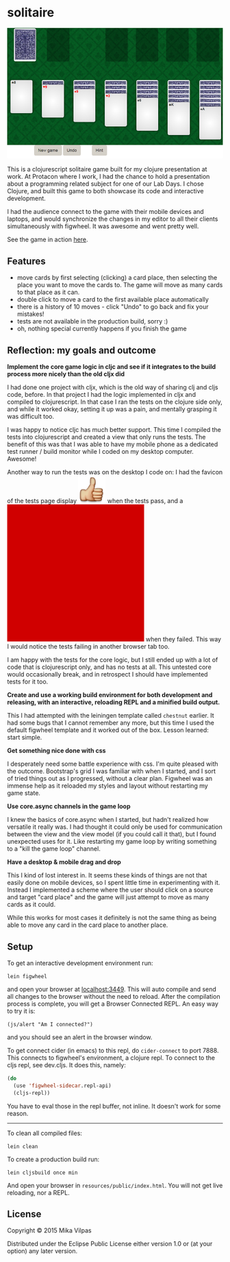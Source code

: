 # solitaire

![game board](readme-pics/game-board.PNG)

This is a clojurescript solitaire game built for my clojure
presentation at work. At Protacon where I work, I had the chance to
hold a presentation about a programming related subject for one of our
Lab Days. I chose Clojure, and built this game to both showcase its
code and interactive development.

I had the audience connect to the game with their mobile devices and
laptops, and would synchronize the changes in my editor to all their
clients simultaneously with figwheel. It was awesome and went pretty
well.

See the game in action [here](http://rawgit.com/sp3ctum/solitaire/master/resources/public/index.html).

## Features
- move cards by first selecting (clicking) a card place, then
  selecting the place you want to move the cards to. The game will
  move as many cards to that place as it can.
- double click to move a card to the first available place automatically
- there is a history of 10 moves - click "Undo" to go back and fix
  your mistakes!
- tests are not available in the production build, sorry :)
- oh, nothing special currently happens if you finish the game

## Reflection: my goals and outcome

**Implement the core game logic in cljc and see if it integrates to
the build process more nicely than the old cljx did**

I had done one project with cljx, which is the old way of sharing clj
and cljs code, before. In that project I had the logic implemented in
cljx and compiled to clojurescript. In that case I ran the tests on
the clojure side only, and while it worked okay, setting it up was a
pain, and mentally grasping it was difficult too.

I was happy to notice cljc has much better support. This time I
compiled the tests into clojurescript and created a view that only
runs the tests. The benefit of this was that I was able to have my
mobile phone as a dedicated test runner / build monitor while I coded
on my desktop computer. Awesome!

Another way to run the tests was on the desktop I code on: I had the
favicon of the tests page display ![a thumbs up](resources/public/img/plus-1.png)
when the tests pass, and a ![red box](resources/public/img/test-failure-favicon.png)
when they failed. This way I would notice the tests failing in another
browser tab too.

I am happy with the tests for the core logic, but I still ended up
with a lot of code that is clojurescript only, and has no tests at
all. This untested core would occasionally break, and in retrospect I
should have implemented tests for it too.

**Create and use a working build environment for both development and
releasing, with an interactive, reloading REPL and a minified build
output.**

This I had attempted with the leiningen template called `chestnut`
earlier. It had some bugs that I cannot remember any more, but this
time I used the default figwheel template and it worked out of the
box. Lesson learned: start simple.

**Get something nice done with css**

I desperately need some battle experience with css. I'm quite pleased
with the outcome. Bootstrap's grid I was familiar with when I started,
and I sort of tried things out as I progressed, without a clear
plan. Figwheel was an immense help as it reloaded my styles and layout
without restarting my game state.

**Use core.async channels in the game loop**

I knew the basics of core.async when I started, but hadn't realized
how versatile it really was. I had thought it could only be used for
communication between the view and the view model (if you could call
it that), but I found unexpected uses for it. Like restarting my game
loop by writing something to a "kill the game loop" channel.

**Have a desktop & mobile drag and drop**

This I kind of lost interest in. It seems these kinds of things are
not that easily done on mobile devices, so I spent little time in
experimenting with it. Instead I implemented a scheme where the user
should click on a source and target "card place" and the game will
just attempt to move as many cards as it could.

While this works for most cases it definitely is not the same thing as
being able to move any card in the card place to another place.

## Setup

To get an interactive development environment run:

    lein figwheel

and open your browser at [localhost:3449](http://localhost:3449/).
This will auto compile and send all changes to the browser without the
need to reload. After the compilation process is complete, you will
get a Browser Connected REPL. An easy way to try it is:

    (js/alert "Am I connected?")

and you should see an alert in the browser window.

To get connect cider (in emacs) to this repl, do `cider-connect` to
port 7888. This connects to figwheel's environment, a clojure repl. To
connect to the cljs repl, see dev.cljs. It does this, namely:

```lisp
(do
  (use 'figwheel-sidecar.repl-api)
  (cljs-repl))
```

You have to eval those in the repl buffer, not inline. It doesn't work
for some reason.

---

To clean all compiled files:

    lein clean

To create a production build run:

    lein cljsbuild once min

And open your browser in `resources/public/index.html`. You will not
get live reloading, nor a REPL. 

## License

Copyright © 2015 Mika Vilpas

Distributed under the Eclipse Public License either version 1.0 or (at your option) any later version.
